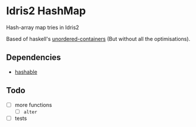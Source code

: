 # Idris2 HashMap
Hash-array map tries in Idris2

Based of haskell's [unordered-containers](https://github.com/haskell-unordered-containers/unordered-containers) (But without all the optimisations).

## Dependencies
- [hashable](https://github.com/Z-snails/Idris2-hashable)

## Todo
* [ ] more functions
    * [ ] `alter`
* [ ] tests
